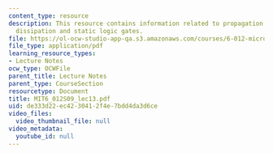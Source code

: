 ```yaml
---
content_type: resource
description: This resource contains information related to propagation delay, power
  dissipation and static logic gates.
file: https://ol-ocw-studio-app-qa.s3.amazonaws.com/courses/6-012-microelectronic-devices-and-circuits-spring-2009/de333d22ec4230412f4e7bdd4da3d6ce_MIT6_012S09_lec13.pdf
file_type: application/pdf
learning_resource_types:
- Lecture Notes
ocw_type: OCWFile
parent_title: Lecture Notes
parent_type: CourseSection
resourcetype: Document
title: MIT6_012S09_lec13.pdf
uid: de333d22-ec42-3041-2f4e-7bdd4da3d6ce
video_files:
  video_thumbnail_file: null
video_metadata:
  youtube_id: null
---
```

